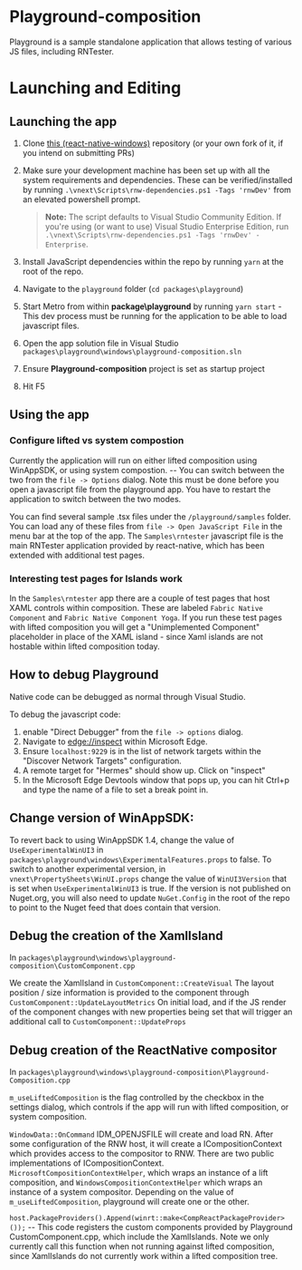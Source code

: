 # Playground-composition

Playground is a sample standalone application that allows testing of various JS files, including RNTester.

# Launching and Editing
## Launching the app

1. Clone [this (react-native-windows)](https://github.com/microsoft/react-native-windows) repository (or your own fork of it, if you intend on submitting PRs)

1. Make sure your development machine has been set up with all the system requirements and dependencies.  These can be verified/installed by running `.\vnext\Scripts\rnw-dependencies.ps1 -Tags 'rnwDev'` from an elevated powershell prompt.
    > **Note:** The script defaults to Visual Studio Community Edition. If you're using (or want to use) Visual Studio Enterprise Edition, run `.\vnext\Scripts\rnw-dependencies.ps1 -Tags 'rnwDev' -Enterprise`.

1. Install JavaScript dependencies within the repo by running `yarn` at the root of the repo.

1. Navigate to the `playground` folder  (`cd packages\playground`)

1. Start Metro from within **package\playground** by running `yarn start` - This dev process must be running for the application to be able to load javascript files.

1. Open the app solution file in Visual Studio `packages\playground\windows\playground-composition.sln`

1. Ensure **Playground-composition** project is set as startup project

1. Hit F5


## Using the app

### Configure lifted vs system compostion

Currently the application will run on either lifted composition using WinAppSDK, or using system compostion.  -- You can switch between the two from the `file -> Options` dialog.  Note this must be done before you open a javascript file from the playground app. You have to restart the application to switch between the two modes.

You can find several sample .tsx files under the `/playground/samples` folder. You can load any of these files from `file -> Open JavaScript File` in the menu bar at the top of the app.  The `Samples\rntester` javascript file is the main RNTester application provided by react-native, which has been extended with additional test pages.

### Interesting test pages for Islands work

In the `Samples\rntester` app there are a couple of test pages that host XAML controls within composition.  These are labeled `Fabric Native Component` and `Fabric Native Component Yoga`.  If you run these test pages with lifted composition you will get a "Unimplemented Component" placeholder in place of the XAML island - since Xaml islands are not hostable within lifted composition today.


## How to debug Playground

Native code can be debugged as normal through Visual Studio.  

To debug the javascript code: 

1. enable "Direct Debugger" from the `file -> options` dialog.
1. Navigate to [edge://inspect](edge://inspect) within Microsoft Edge.  
1. Ensure `localhost:9229` is in the list of network targets within the "Discover Network Targets" configuration.
1. A remote target for "Hermes" should show up.  Click on "inspect"
1. In the Microsoft Edge Devtools window that pops up, you can hit Ctrl+p and type the name of a file to set a break point in.


## Change version of WinAppSDK:

To revert back to using WinAppSDK 1.4, change the value of `UseExperimentalWinUI3` in `packages\playground\windows\ExperimentalFeatures.props` to false.
To switch to another experimental version, in `vnext\PropertySheets\WinUI.props` change the value of `WinUI3Version` that is set when `UseExperimentalWinUI3` is true.  If the version is not published on Nuget.org, you will also need to update `NuGet.Config` in the root of the repo to point to the Nuget feed that does contain that version.

## Debug the creation of the XamlIsland

In `packages\playground\windows\playground-composition\CustomComponent.cpp`

We create the XamlIsland in `CustomComponent::CreateVisual`
The layout position / size information is provided to the component through `CustomComponent::UpdateLayoutMetrics`
On initial load, and if the JS render of the component changes with new properties being set that will trigger an additional call to `CustomComponent::UpdateProps`

## Debug creation of the ReactNative compositor

In `packages\playground\windows\playground-composition\Playground-Composition.cpp`

`m_useLiftedComposition` is the flag controlled by the checkbox in the settings dialog, which controls if the app will run with lifted composition, or system composition.

`WindowData::OnCommand` IDM_OPENJSFILE will create and load RN.  After some configuration of the RNW host, it will create a ICompositionContext which provides access to the compositor to RNW.  There are two public implementations of ICompositionContext.  `MicrosoftCompositionContextHelper`, which wraps an instance of a lift composition, and `WindowsCompositionContextHelper` which wraps an instance of a system compositor.  Depending on the value of `m_useLiftedComposition`, playground will create one or the other.

`host.PackageProviders().Append(winrt::make<CompReactPackageProvider>());`  -- This code registers the custom components provided by Playground CustomComponent.cpp, which include the XamlIslands.  Note we only currently call this function when not running against lifted composition, since XamlIslands do not currently work within a lifted composition tree.